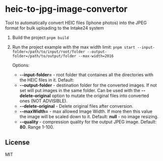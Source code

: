 # heic-to-jpg-image-convertor
Tool to automatically convert HEIC files (Iphone photos) into the JPEG format for bulk uploading to the Intake24 system 

1. Build the project 
   `pnpm build`

2. Run the project
  example with the max width limit: `pnpm start --input-folder=/path/to/input/root/folder --output-folder=/path/to/output/folder --max-width=2016` 

   Options:
   - **--input-folder=** - root folder that containes all the directories with the HEIC files in it. Default: **<current folder>**
   - **--output-folder** - destination folder for the converted images. If not set will put images in the same folder. Can be used with the **--delete-original** option to mutate the original files into converted ones (NOT ADVISIBLE).
   - **--delete-original** - Delete original files after conversion.
   - **--maxWidth=** - max allowed Image Width. If more then this value the image will be scaled down to it. Default: **null** - no image resizing.
   - **--quality** - compression quality for the output JPEG image. Default: **80**. Range 1-100.   

## License
MIT
